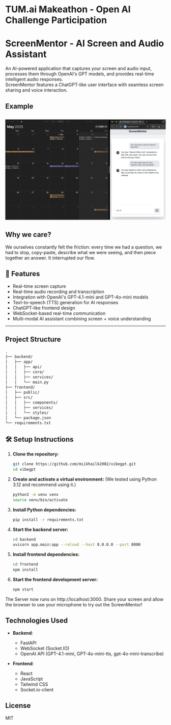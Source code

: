 # TUM.ai Makeathon - Open AI Challenge Participation

# ScreenMentor - AI Screen and Audio Assistant

An AI-powered application that captures your screen and audio input, processes them through OpenAI's GPT models, and provides real-time intelligent audio responses.  
ScreenMentor features a ChatGPT-like user interface with seamless screen sharing and voice interaction.

## Example

![Example](images/example.jpeg)
---

## Why we care? 

We ourselves constantly felt the friction: every time we had a question, we had to stop, copy-paste, describe what we were seeing, and then piece together an answer. It interrupted our flow.

## 🚀 Features

- Real-time screen capture
- Real-time audio recording and transcription
- Integration with OpenAI's GPT-4.1-mini and GPT-4o-mini models
- Text-to-speech (TTS) generation for AI responses
- ChatGPT-like frontend design
- WebSocket-based real-time communication
- Multi-modal AI assistant combining screen + voice understanding

---

## Project Structure
```
.
├── backend/
│   ├── app/
│   │   ├── api/
│   │   ├── core/
│   │   ├── services/
│   │   └── main.py
├── frontend/
│   ├── public/
│   ├── src/
│   │   ├── components/
│   │   ├── services/
│   │   └── styles/
│   └── package.json
└── requirements.txt
```

## 🛠️ Setup Instructions

1. **Clone the repository:**
   ```bash
   git clone https://github.com/miikhailk2002/vibegpt.git
   cd vibegpt
   ```
   

2. **Create and activate a virtual environment:**
(We tested using Python 3.12 and recommend using it.)
   ```bash 
   python3 -m venv venv
   source venv/bin/activate
   ```

3. **Install Python dependencies:**
   ```bash
   pip install -r requirements.txt
   ```

4. **Start the backend server:**
   ```bash
   cd backend
   uvicorn app.main:app --reload --host 0.0.0.0 --port 8000
   ```

5. **Install frontend dependencies:**
   ```bash
   cd frontend
   npm install
   ```

6. **Start the frontend development server:**
   ```bash
   npm start
   ```

The Server now runs on http://localhost:3000. Share your screen and allow the browser to use your microphone to try out the ScreenMentor! 

## Technologies Used

- **Backend**:
  - FastAPI
  - WebSocket (Socket.IO)
  - OpenAI API (GPT-4.1-mini, GPT-4o-mini-tts, gpt-4o-mini-transcribe)

- **Frontend**:
  - React
  - JavaScript
  - Tailwind CSS
  - Socket.io-client

## License

MIT 

